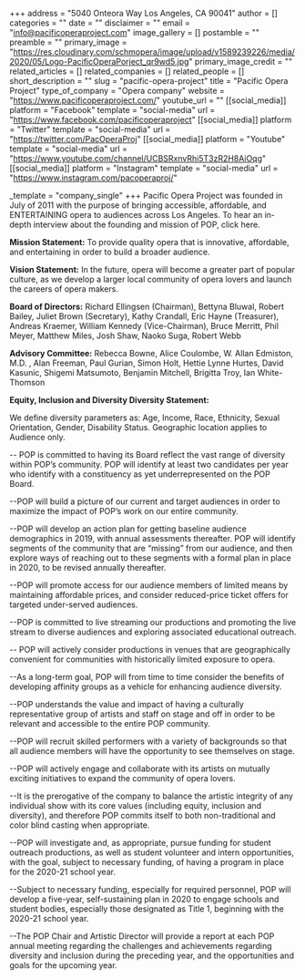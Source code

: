+++
address = "5040 Onteora Way  Los Angeles, CA  90041"
author = []
categories = ""
date = ""
disclaimer = ""
email = "info@pacificoperaproject.com"
image_gallery = []
postamble = ""
preamble = ""
primary_image = "https://res.cloudinary.com/schmopera/image/upload/v1589239226/media/2020/05/Logo-PacificOperaPorject_qr9wd5.jpg"
primary_image_credit = ""
related_articles = []
related_companies = []
related_people = []
short_description = ""
slug = "pacific-opera-project"
title = "Pacific Opera Project"
type_of_company = "Opera company"
website = "https://www.pacificoperaproject.com/"
youtube_url = ""
[[social_media]]
platform = "Facebook"
template = "social-media"
url = "https://www.facebook.com/pacificoperaproject"
[[social_media]]
platform = "Twitter"
template = "social-media"
url = "https://twitter.com/PacOperaProj"
[[social_media]]
platform = "Youtube"
template = "social-media"
url = "https://www.youtube.com/channel/UCBSRxnvRhi5T3zR2H8AiOqg"
[[social_media]]
platform = "Instagram"
template = "social-media"
url = "https://www.instagram.com/pacoperaproj/"

_template = "company_single"
+++
Pacific Opera Project was founded in July of 2011 with the purpose of bringing accessible, affordable, and ENTERTAINING opera to audiences across Los Angeles.  To hear an in-depth interview about the founding and mission of POP, click here.

**Mission Statement:** To provide quality opera that is innovative, affordable, and entertaining in order to build a broader audience.

​**Vision Statement:** In the future, opera will become a greater part of popular culture, as we develop a larger local community of opera lovers and launch the careers of opera makers.​

**Board of Directors:** Richard Ellingsen (Chairman),  Bettyna Bluwal, Robert Bailey, Juliet Brown (Secretary), Kathy Crandall, Eric Hayne (Treasurer), Andreas Kraemer, William Kennedy (Vice-Chairman), Bruce Merritt, Phil Meyer, Matthew Miles, Josh Shaw,  Naoko Suga, Robert Webb​

**Advisory Committee:** Rebecca Bowne, Alice Coulombe, W. Allan Edmiston, M.D. , Alan Freeman, Paul Gurian, Simon Holt, Hettie Lynne Hurtes, David Kasunic, Shigemi Matsumoto, Benjamin Mitchell, Brigitta Troy, Ian White-Thomson​

**Equity, Inclusion and Diversity Diversity Statement:**

We define diversity parameters as: Age, Income, Race, Ethnicity, Sexual Orientation, Gender, Disability Status. Geographic location applies to Audience only. 

 -- POP is committed to having its Board reflect the vast range of diversity within POP’s community. POP will identify at least two candidates per year who identify with a constituency as yet underrepresented on the POP Board.

\--POP will build a picture of our current and target audiences in order to maximize the impact of POP’s work on our entire community.

\--POP will develop an action plan for getting baseline audience demographics in 2019, with annual assessments thereafter.  POP will identify segments of the community that are “missing” from our audience, and then explore ways of reaching out to these segments with a formal plan in place in 2020, to be revised annually thereafter.

\--POP will promote access for our audience members of limited means by maintaining affordable prices, and consider reduced-price ticket offers for targeted under-served audiences.

\--POP is committed to live streaming our productions and promoting the live stream to diverse audiences and exploring associated educational outreach. 

\-- POP will actively consider productions in venues that are geographically convenient for communities with historically limited exposure to opera.

\--As a long-term goal, POP will from time to time consider the benefits of developing affinity groups as a vehicle for enhancing audience diversity. 

\--POP understands the value and impact of having a culturally representative group of artists and staff on stage and off in order to be relevant and accessible to the entire POP community.

\--POP will recruit skilled performers with a variety of backgrounds so that all audience members will have the opportunity to see themselves on stage.

\--POP will actively engage and collaborate with its artists on mutually exciting initiatives to expand the community of opera lovers.

\--It is the prerogative of the company to balance the artistic integrity of any individual show with its core values (including equity, inclusion and diversity), and therefore POP commits itself to both non-traditional and color blind casting when appropriate. 

\--POP will investigate and, as appropriate, pursue funding for student outreach productions, as well as student volunteer and intern opportunities, with the goal, subject to necessary funding, of having a program in place for the 2020-21 school year.

\--Subject to necessary funding, especially for required personnel, POP will develop a five-year, self-sustaining plan in 2020 to engage schools and student bodies, especially those designated as Title 1, beginning with the 2020-21 school year.  

\--The POP Chair and Artistic Director will provide a report at each POP annual meeting regarding the challenges and achievements regarding diversity and inclusion during the preceding year, and the opportunities and goals for the upcoming year.